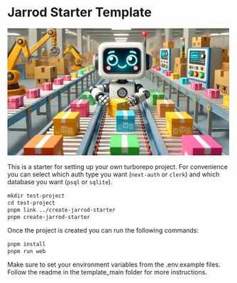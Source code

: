 # Jarrod Starter Template

<img src="robot-helper.jpg" width="500" height="auto" alt="Turbo Repo starter"  />

This is a starter for setting up your own turborepo project.
For convenience you can select which auth type you want (`next-auth` or `clerk`) and which database you want (`psql` or `sqlite`).

```
mkdir test-project
cd test-project
pnpm link ../create-jarrod-starter
pnpm create-jarrod-starter
```

Once the project is created you can run the following commands:

```
pnpm install
pnpm run web
```

Make sure to set your environment variables from the .env.example files.
Follow the readme in the template_main folder for more instructions.
